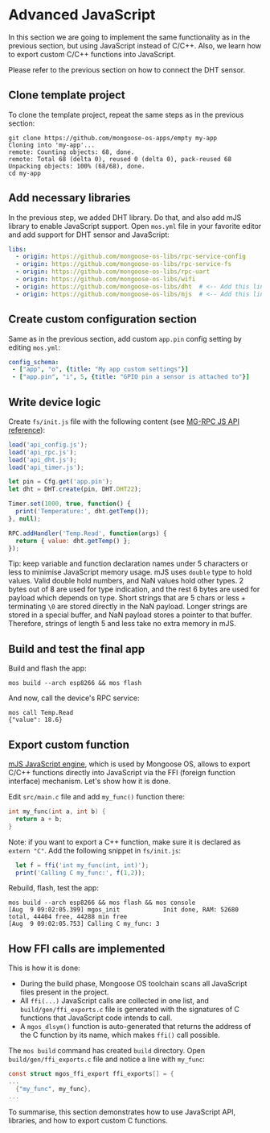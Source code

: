 # Advanced JavaScript

In this section we are going to implement the same functionality as in the
previous section, but using JavaScript instead of C/C++. Also, we learn
how to export custom C/C++ functions into JavaScript.

Please refer to the previous section on how to connect the DHT sensor.

## Clone template project

To clone the template project, repeat the same steps as in the previous
section:

<pre class="command-line language-bash" data-user="chris" data-host="localhost" data-output="2-5"><code>git clone https://github.com/mongoose-os-apps/empty my-app
Cloning into 'my-app'...
remote: Counting objects: 68, done.
remote: Total 68 (delta 0), reused 0 (delta 0), pack-reused 68
Unpacking objects: 100% (68/68), done.
cd my-app</code></pre>

## Add necessary libraries

In the previous step, we added DHT library. Do that, and also add mJS library
to enable JavaScript support. Open `mos.yml` file in your
favorite editor and add support for DHT sensor and JavaScript:

```yaml
libs:
  - origin: https://github.com/mongoose-os-libs/rpc-service-config
  - origin: https://github.com/mongoose-os-libs/rpc-service-fs
  - origin: https://github.com/mongoose-os-libs/rpc-uart
  - origin: https://github.com/mongoose-os-libs/wifi
  - origin: https://github.com/mongoose-os-libs/dht  # <-- Add this line!
  - origin: https://github.com/mongoose-os-libs/mjs  # <-- Add this line!
```

## Create custom configuration section

Same as in the previous section, add custom `app.pin` config setting by
editing `mos.yml`:

```yaml
config_schema:
 - ["app", "o", {title: "My app custom settings"}]
 - ["app.pin", "i", 5, {title: "GPIO pin a sensor is attached to"}]
```

## Write device logic

Create `fs/init.js` file with the following content
(see [MG-RPC JS API reference](/docs/api/rpc/rpc-common.md#rpc-addhandler)):

```javascript
load('api_config.js');
load('api_rpc.js');
load('api_dht.js');
load('api_timer.js');

let pin = Cfg.get('app.pin');
let dht = DHT.create(pin, DHT.DHT22);

Timer.set(1000, true, function() {
  print('Temperature:', dht.getTemp());
}, null);

RPC.addHandler('Temp.Read', function(args) {
  return { value: dht.getTemp() };
});
```

Tip: keep variable and function declaration names under 5 characters or less
to minimise JavaScript memory usage.
mJS uses `double` type to hold values. Valid double hold numbers, and NaN values
hold other types. 2 bytes out of 8 are used for type indication, and the rest
6 bytes are used for payload which depends on type.
Short strings that are 5 chars or less + terminating `\0`
are stored directly in the NaN payload.
Longer strings are stored in a special buffer, and NaN payload stores a pointer
to that buffer. Therefore, strings of length 5 and less take no extra memory
in mJS.

## Build and test the final app

Build and flash the app:

<pre class="command-line language-bash" data-user="chris" data-host="localhost" data-output="2-100"><code>mos build --arch esp8266 && mos flash</code></pre>

And now, call the device's RPC service:

<pre class="command-line language-bash" data-user="chris" data-host="localhost" data-output="2-100"><code>mos call Temp.Read
{"value": 18.6}</code></pre>

## Export custom function

[mJS JavaScript engine](https://github.com/cesanta/mjs), which is used by
Mongoose OS, allows to export C/C++ functions directly into JavaScript
via the FFI (foreign function interface) mechanism. Let's show how it is
done.

Edit `src/main.c` file and add `my_func()` function there:

```c
int my_func(int a, int b) {
  return a + b;
}
```

Note: if you want to export a C++ function, make sure it is declared
as `extern "C"`. Add the following snippet in `fs/init.js`:

```javascript
  let f = ffi('int my_func(int, int)');
  print('Calling C my_func:', f(1,2));
```

Rebuild, flash, test the app:

<pre class="command-line language-bash" data-user="chris" data-host="localhost" data-output="2-100"><code>mos build --arch esp8266 && mos flash && mos console
[Aug  9 09:02:05.399] mgos_init            Init done, RAM: 52680 total, 44404 free, 44288 min free
[Aug  9 09:02:05.753] Calling C my_func: 3</code></pre>

## How FFI calls are implemented

This is how it is done:

- During the build phase, Mongoose OS toolchain scans all JavaScript files
  present in the project.
- All `ffi(...)` JavaScript calls are collected in one list, and
  `build/gen/ffi_exports.c` file is generated with the signatures of C
  functions that JavaScript code intends to call.
- A `mgos_dlsym()` function is auto-generated that returns the address
  of the C function by its name, which makes `ffi()` call possible.

The `mos build` command has created `build` directory. Open
`build/gen/ffi_exports.c` file and notice a line with `my_func`:

```c
const struct mgos_ffi_export ffi_exports[] = {
...
  {"my_func", my_func},
...
```

To summarise, this section demonstrates how to use JavaScript API, libraries,
and how to export custom C functions.
